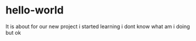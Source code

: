# hello-world
It is about for our new project
i started learning 
i dont know what am i doing but ok
